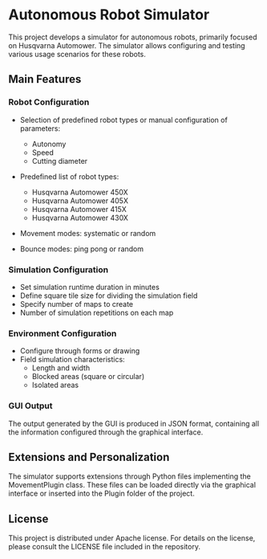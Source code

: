 # Autonomous Robot Simulator

This project develops a simulator for autonomous robots, primarily focused on Husqvarna Automower. The simulator allows configuring and testing various usage scenarios for these robots.

## Main Features

### Robot Configuration

- Selection of predefined robot types or manual configuration of parameters:
  - Autonomy
  - Speed
  - Cutting diameter

- Predefined list of robot types:
  - Husqvarna Automower 450X
  - Husqvarna Automower 405X  
  - Husqvarna Automower 415X
  - Husqvarna Automower 430X

- Movement modes: systematic or random
- Bounce modes: ping pong or random

### Simulation Configuration

- Set simulation runtime duration in minutes
- Define square tile size for dividing the simulation field
- Specify number of maps to create
- Number of simulation repetitions on each map

### Environment Configuration

- Configure through forms or drawing
- Field simulation characteristics:
  - Length and width
  - Blocked areas (square or circular)
  - Isolated areas

### GUI Output

The output generated by the GUI is produced in JSON format, containing all the information configured through the graphical interface.

## Extensions and Personalization

The simulator supports extensions through Python files implementing the MovementPlugin class. These files can be loaded directly via the graphical interface or inserted into the Plugin folder of the project.

## License

This project is distributed under Apache license. For details on the license, please consult the LICENSE file included in the repository.
